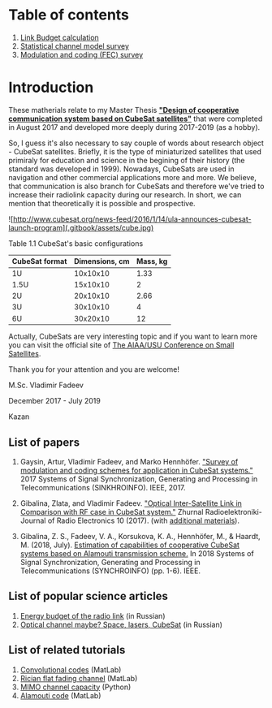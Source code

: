 # Table of contents

1. [Link Budget calculation](https://nbviewer.jupyter.org/github/kirlf/cubesats/blob/master/LinkBudget/LB.ipynb)
2. [Statistical channel model survey](https://github.com/kirlf/cubesats/blob/master/statistical_model.md)
3. [Modulation and coding \(FEC\) survey](https://github.com/kirlf/cubesats/blob/master/fec.md)


# Introduction

These matherials relate to my Master Thesis [**"Design of cooperative communication system based on CubeSat satellites"**](http://opac.lbs-ilmenau.gbv.de/DB=1/PPN?PPN=898368146) that were completed in August 2017 and developed more deeply during 2017-2019 (as a hobby).

So, I guess it's also necessary to say couple of words about research object - CubeSat satellites. Briefly, it is the type of miniaturized satellites that used primiraly for education and science in the begining of their history \(the standard was developed in 1999\). Nowadays, CubeSats are used in navigation and other commercial applications more and more. We believe, that communication is also branch for CubeSats and therefore we've tried to increase their radiolink capacity during our research. In short, we can mention that theoretically it is possible and prospective.

![http://www.cubesat.org/news-feed/2016/1/14/ula-announces-cubesat-launch-program](.gitbook/assets/cube.jpg)

  
Table 1.1 CubeSat's basic configurations 

| CubeSat format | Dimensions, cm | Mass, kg |
| :--- | :--- | :--- |
| 1U | 10x10x10 | 1.33 |
| 1.5U | 15x10x10 | 2 |
| 2U | 20x10x10 | 2.66 |
| 3U | 30x10x10 | 4 |
| 6U | 30x20x10 | 12 |

Actually, CubeSats are very interesting topic and if you want to learn more you can visit the official site of [The AIAA/USU Conference on Small Satellites](https://digitalcommons.usu.edu/smallsat/).

Thank you for your attention and you are welcome!

M.Sc. Vladimir Fadeev

December 2017 - July  2019

Kazan

## List of papers

1. Gaysin, Artur, Vladimir Fadeev, and Marko Hennhöfer. ["Survey of modulation and coding schemes for application in CubeSat systems."](https://www.researchgate.net/publication/318801748_Survey_of_modulation_and_coding_schemes_for_application_in_CubeSat_systems/comments) 2017 Systems of Signal Synchronization, Generating and Processing in Telecommunications (SINKHROINFO). IEEE, 2017.

2. Gibalina, Zlata, and Vladimir Fadeev. ["Optical Inter-Satellite Link in Comparison with RF case in CubeSat system."](http://jre.cplire.ru/jre/oct17/6/text.pdf) Zhurnal Radioelektroniki-Journal of Radio Electronics 10 (2017). (with [additional materials](https://nbviewer.jupyter.org/github/kirlf/cubesats/blob/master/Optical-ISL-LB.ipynb)).
 
3. Gibalina, Z. S., Fadeev, V. A., Korsukova, K. A., Hennhöfer, M., & Haardt, M. (2018, July). [Estimation of capabilities of cooperative CubeSat systems based on Alamouti transmission scheme.](http://www5.tu-ilmenau.de/nt/generic/paper_pdfs/08456940.pdf) In 2018 Systems of Signal Synchronization, Generating and Processing in Telecommunications (SYNCHROINFO) (pp. 1-6). IEEE.

## List of popular science articles

1. [Energy budget of the radio link](https://habr.com/ru/post/447728/) (in Russian)
2. [Optical channel maybe? Space, lasers, CubeSat](https://habr.com/ru/post/449146/) (in Russian)

## List of related tutorials

1. [Convolutional codes](https://github.com/kirlf/CSP/blob/master/FEC/Convolutional%20codes%20modeling.md) (MatLab)
2. [Rician flat fading channel](https://nbviewer.jupyter.org/gist/kirlf/4328eb389b3ddc9a0c350eaed468f870) (MatLab)
3. [MIMO channel capacity](https://nbviewer.jupyter.org/github/kirlf/CSP/blob/master/MIMO/MIMO%20Capacity.ipynb) (Python)
3. [Alamouti code](https://nbviewer.jupyter.org/github/kirlf/CSP/blob/master/MIMO/Alamouti.ipynb) (MatLab)
